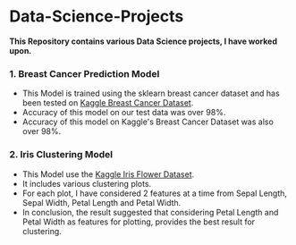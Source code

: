 # Data-Science-Projects
**This Repository contains various Data Science projects, I have worked upon.**
### 1. Breast Cancer Prediction Model
  + This Model is trained using the sklearn breast cancer dataset and has been tested on [Kaggle Breast Cancer Dataset](https://www.kaggle.com/code/elbaronahmedashraf/breast-cancer-classification-with-98-24-acc).
  + Accuracy of this model on our test data was over 98%.
  + Accuracy of this model on Kaggle's Breast Cancer Dataset was also over 98%.
### 2. Iris Clustering Model
  + This Model use the [Kaggle Iris Flower Dataset](https://www.kaggle.com/datasets/arshid/iris-flower-dataset).
  + It includes various clustering plots. 
  + For each plot, I have considered 2 features at a time from Sepal Length, Sepal Width, Petal Length and Petal Width.
  + In conclusion, the result suggested that considering Petal Length and Petal Width as features for plotting, provides the best result for clustering.
